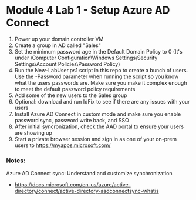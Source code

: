 # Module 4 Lab 1 - Setup Azure AD Connect

1. Power up your domain controller VM
2. Create a group in AD called "Sales"
3. Set the minimum password age in the Default Domain Policy to 0 (It's under \Computer Configuration\Windows Settings\Security Settings\Account Policies\Password Policy)
4. Run the New-LabUser.ps1 script in this repo to create a bunch of users. Use the -Password parameter when running the script so you know what the users passwords are. Make sure you make it complex enough to meet the default password policy requirements
5. Add some of the new users to the Sales group
6. Optional: download and run IdFix to see if there are any issues with your users
7. Install Azure AD Connect in custom mode and make sure you enable password sync, password write back, and SSO
8. After initial syncronization, check the AAD portal to ensure your users are showing up
9. Start a private browser session and sign in as one of your on-prem users to https://myapps.microsoft.com/


### Notes:

Azure AD Connect sync: Understand and customize synchronization
* https://docs.microsoft.com/en-us/azure/active-directory/connect/active-directory-aadconnectsync-whatis
